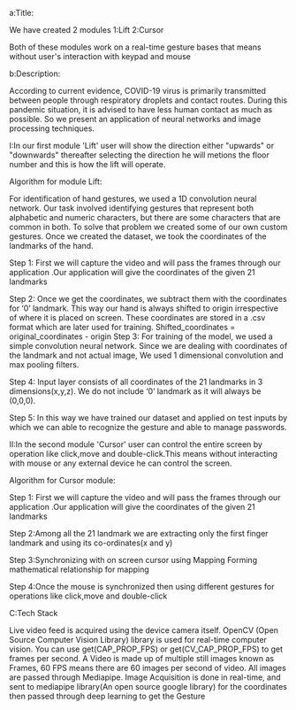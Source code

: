 a:Title:

We have created 2 modules
1:Lift
2:Cursor

Both of these modules work on a real-time gesture bases that means without user's interaction with keypad and mouse

b:Description:

According to current evidence, COVID-19 virus is primarily transmitted between people through respiratory droplets and contact routes. During this pandemic situation, it is advised to have less human contact as much as possible.
So we present an application of neural networks and image processing techniques.

I:In our first module 'Lift' user will show the direction either "upwards" or "downwards" thereafter selecting the direction he will metions the floor number and this is how the lift will operate.

Algorithm for module Lift:

For identification of hand gestures, we used a 1D convolution neural network. Our task involved identifying gestures that represent both alphabetic and numeric characters, but there are some characters that are common in both. To solve that problem we created some of our own custom gestures. Once we created the dataset, we took the coordinates of the landmarks of the hand.


Step 1: First we will capture the video and will pass the frames through our application .Our application will give the coordinates of the given 21 landmarks

Step 2: Once we get the coordinates, we subtract them with the coordinates for ‘0’ landmark. This way our hand is always shifted to origin irrespective of where it is placed on screen. These coordinates are stored in a .csv format which are later used for training.
	Shifted_coordinates =  original_coordinates - origin
Step 3: For training of the model, we used a simple convolution neural network. Since we are dealing with coordinates of the landmark and not actual image, We used 1 dimensional convolution and max pooling filters.

Step 4: Input layer consists of all coordinates  of the 21 landmarks  in 3 dimensions(x,y,z). We do not include ‘0’ landmark as it will always be (0,0,0).

Step 5: In this way we have trained our dataset and applied on test inputs by which we can able to recognize the gesture and able to manage passwords.



II:In the second module 'Cursor' user can control the entire screen by operation like click,move and double-click.This means without interacting with mouse or any external device he can control the screen.

Algorithm for Cursor module:

Step 1: First we will capture the video and will pass the frames through our application .Our application will give the coordinates of the given 21 landmarks

Step 2:Among all the 21 landmark we are extracting only the first finger landmark and using its co-ordinates(x and y)

Step 3:Synchronizing with on screen cursor using Mapping
Forming mathematical relationship for mapping 

Step 4:Once the mouse is synchronized then using different gestures for operations like click,move and double-click 



C:Tech Stack

Live video feed is acquired using the device camera itself. OpenCV (Open Source Computer Vision Library)  library is used for real-time computer vision.
You can use get(CAP_PROP_FPS) or get(CV_CAP_PROP_FPS) to get frames per second. 
A Video is made up of multiple still images known as Frames, 60 FPS means there are 60 images per second of video. All images are passed through Mediapipe.
Image Acquisition is done in real-time, and sent to mediapipe library(An open source google library) for the coordinates then passed through deep learning to get the Gesture




